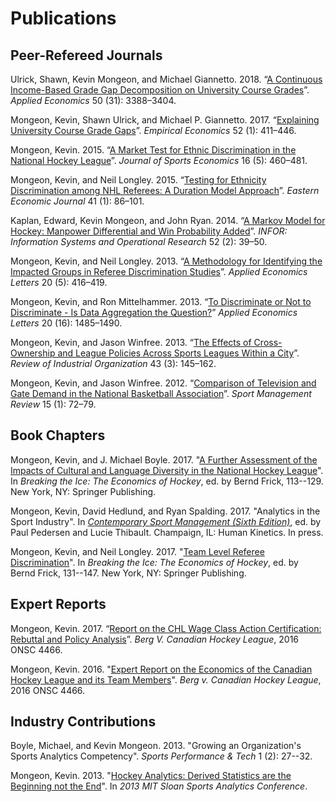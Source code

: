 Publications
============


Peer-Refereed Journals
----------------------

Ulrick, Shawn, Kevin Mongeon, and Michael Giannetto. 2018. “[A Continuous Income-Based Grade Gap Decomposition on University Course Grades](https://doi.org/10.1080/00036846.2017.1420893)”. *Applied Economics* 50 (31): 3388–3404.

Mongeon, Kevin, Shawn Ulrick, and Michael P. Giannetto. 2017. “[Explaining University Course Grade Gaps](https://doi.org/10.1007/s00181-016-1078-4)”. *Empirical Economics* 52 (1): 411–446.

Mongeon, Kevin. 2015. “[A Market Test for Ethnic Discrimination in the National Hockey League](http://dx.doi.org/10.1177/1527002513502490)”. *Journal of Sports Economics* 16 (5): 460–481.  

Mongeon, Kevin, and Neil Longley. 2015. “[Testing for Ethnicity Discrimination among NHL Referees: A Duration Model Approach](https://doi.org/10.1057/eej.2013.41)”. *Eastern Economic Journal* 41 (1): 86–101.

Kaplan, Edward, Kevin Mongeon, and John Ryan. 2014. “[A Markov Model for Hockey: Manpower Differential and Win Probability Added](http://dx.doi.org/10.3138/infor.52.2.39)”. *INFOR: Information Systems and Operational Research* 52 (2): 39–50.

Mongeon, Kevin, and Neil Longley. 2013. “[A Methodology for Identifying the Impacted Groups in Referee Discrimination Studies](http://dx.doi.org/10.1080/13504851.2012.709592)”. *Applied Economics Letters* 20 (5): 416–419.

Mongeon, Kevin, and Ron Mittelhammer. 2013. “[To Discriminate or Not to Discriminate - Is Data Aggregation the Question?](http://dx.doi.org/10.1080/13504851.2013.826867)” *Applied Economics Letters* 20 (16): 1485–1490.

Mongeon, Kevin, and Jason Winfree. 2013. “[The Effects of Cross-Ownership and League Policies Across Sports Leagues Within a City](https://doi.org/10.1007/s11151-013-9374-z)”. *Review of Industrial Organization* 43 (3): 145–162.

Mongeon, Kevin, and Jason Winfree. 2012. “[Comparison of Television and Gate Demand in the National Basketball Association](http://www.sciencedirect.com/science/article/pii/S1441352311000714)”. *Sport Management Review* 15 (1): 72–79.

Book Chapters
-------------

Mongeon, Kevin, and J. Michael Boyle. 2017. "[A Further Assessment of the Impacts of Cultural and Language Diversity in the National Hockey League](https://link.springer.com/chapter/10.1007/978-3-319-67922-8_6)". In *Breaking the Ice: The Economics of Hockey*, ed. by Bernd Frick, 113--129. New York, NY: Springer Publishing.

Mongeon, Kevin, David Hedlund, and Ryan Spalding. 2017. "Analytics in the Sport Industry". In *[Contemporary Sport Management (Sixth Edition)](https://us.humankinetics.com/products/Contemporary-Sport-Management-6th-Edition-With-Web-Study-Guide)*, ed. by Paul Pedersen and Lucie Thibault. Champaign, IL: Human Kinetics. In press.

Mongeon, Kevin, and Neil Longley. 2017. "[Team Level Referee Discrimination](https://link.springer.com/chapter/10.1007/978-3-319-67922-8_7)". In *Breaking the Ice: The Economics of Hockey*, ed. by Bernd Frick, 131--147. New York, NY: Springer Publishing.

Expert Reports
--------------

Mongeon, Kevin. 2017. “[Report on the CHL Wage Class Action Certification: Rebuttal and Policy Analysis](http://www.chlclassaction.com/wp-content/uploads/2017/02/2017.01.26-Mongeon-Rebuttal-Report.pdf)”. *Berg V. Canadian Hockey League*, 2016 ONSC 4466.

Mongeon, Kevin. 2016. "[Expert Report on the Economics of the
Canadian Hockey League and its Team Members](http://www.chlclassaction.com/wp-content/uploads/2016/06/Tab-8.pdf)". *Berg v. Canadian Hockey League*, 2016 ONSC 4466.

Industry Contributions
----------------------

Boyle, Michael, and Kevin Mongeon. 2013. "Growing an Organization's
Sports Analytics Competency". *Sports Performance & Tech* 1 (2): 27--32.

Mongeon, Kevin. 2013. "[Hockey Analytics: Derived Statistics are the
Beginning not the End](www.sloansportsconference.com/?p=9862)". In *2013 MIT Sloan Sports Analytics Conference*.
